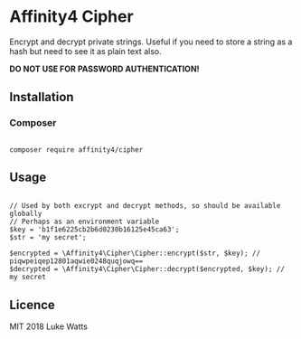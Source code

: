 # Affinity4 Cipher

Encrypt and decrypt private strings. Useful if you need to store a string as a hash but need to see it as plain text also.

__DO NOT USE FOR PASSWORD AUTHENTICATION!__

## Installation

### Composer

```

composer require affinity4/cipher

```

## Usage

```

// Used by both excrypt and decrypt methods, so should be available globally
// Perhaps as an environment variable
$key = 'b1f1e6225cb2b6d0230b16125e45ca63';
$str = 'my secret';

$encrypted = \Affinity4\Cipher\Cipher::encrypt($str, $key); // piqwpeiqep12801aqwie0248quqjowq==
$decrypted = \Affinity4\Cipher\Cipher::decrypt($encrypted, $key); // my secret

```

## Licence

MIT 2018 Luke Watts
